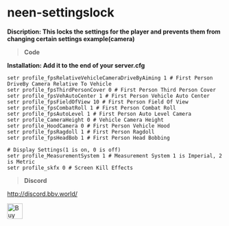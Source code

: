 # neen-settingslock

**Discription: This locks the settings for the player and prevents them from changing certain settings example(camera)**

> **Code**

**Installation: Add it to the end of your server.cfg**

```# Camera Settings(1 is on, 0 is off)
setr profile_fpsRelativeVehicleCameraDriveByAiming 1 # First Person DriveBy Camera Relative To Vehicle
setr profile_fpsThirdPersonCover 0 # First Person Third Person Cover
setr profile_fpsVehAutoCenter 1 # First Person Vehicle Auto Center
setr profile_fpsFieldOfView 10 # First Person Field Of View
setr profile_fpsCombatRoll 1 # First Person Combat Roll
setr profile_fpsAutoLevel 1 # First Person Auto Level Camera
setr profile_CameraHeight 0 # Vehicle Camera Height
setr profile_HoodCamera 0 # First Person Vehicle Hood
setr profile_fpsRagdoll 1 # First Person Ragdoll
setr profile_fpsHeadBob 1 # First Person Head Bobbing

# Display Settings(1 is on, 0 is off)
setr profile_MeasurementSystem 1 # Measurement System 1 is Imperial, 2 is Metric
setr profile_skfx 0 # Screen Kill Effects 
```

> **Discord**

http://discord.bbv.world/

<a href='https://ko-fi.com/U7U7NQXLZ' target='_blank'><img height='36' style='border:0px;height:36px;' src='https://storage.ko-fi.com/cdn/kofi3.png?v=3' border='0' alt='Buy Me a Coffee at ko-fi.com' /></a>

